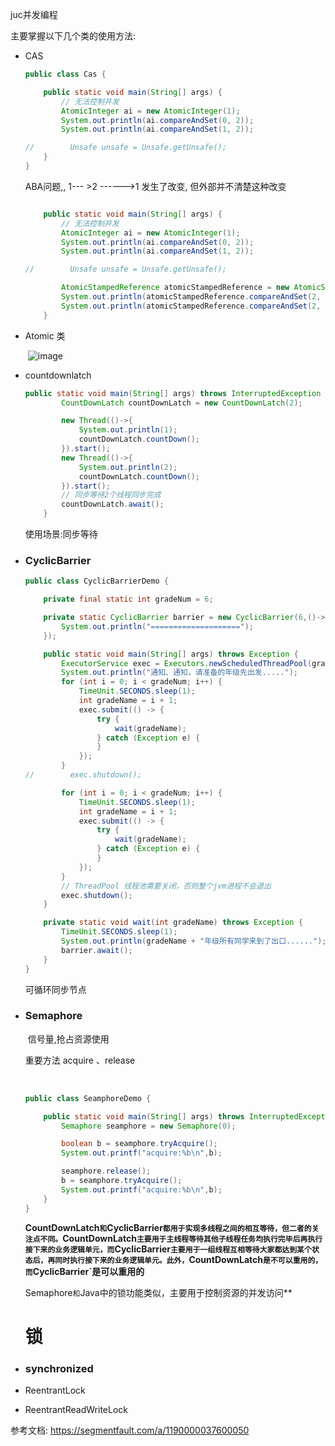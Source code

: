 juc并发编程

主要掌握以下几个类的使用方法:

- CAS

  ```java
  public class Cas {
  
      public static void main(String[] args) {
          // 无法控制并发
          AtomicInteger ai = new AtomicInteger(1);
          System.out.println(ai.compareAndSet(0, 2));
          System.out.println(ai.compareAndSet(1, 2));
  
  //        Unsafe unsafe = Unsafe.getUnsafe();
      }
  }
  ```

  ABA问题,, 1--- >2 ------>1 发生了改变, 但外部并不清楚这种改变

  ```java
  
      public static void main(String[] args) {
          // 无法控制并发
          AtomicInteger ai = new AtomicInteger(1);
          System.out.println(ai.compareAndSet(0, 2));
          System.out.println(ai.compareAndSet(1, 2));
  
  //        Unsafe unsafe = Unsafe.getUnsafe();
  
          AtomicStampedReference atomicStampedReference = new AtomicStampedReference(2,3);
          System.out.println(atomicStampedReference.compareAndSet(2, 2, 3, 1));
          System.out.println(atomicStampedReference.compareAndSet(2, 3, 3, 1));
      }
  ```

  

- Atomic 类

  ​	![image](https://segmentfault.com/img/bVcHVDB)



 



- countdownlatch

  ```java
  public static void main(String[] args) throws InterruptedException {
          CountDownLatch countDownLatch = new CountDownLatch(2);
  
          new Thread(()->{
              System.out.println(1);
              countDownLatch.countDown();
          }).start();
          new Thread(()->{
              System.out.println(2);
              countDownLatch.countDown();
          }).start();
          // 同步等待2个线程同步完成
          countDownLatch.await();
      }
  ```

  使用场景:同步等待

- ### CyclicBarrier

  ```java
  public class CyclicBarrierDemo {
  
      private final static int gradeNum = 6;
  
      private static CyclicBarrier barrier = new CyclicBarrier(6,()->{
          System.out.println("====================");
      });
  
      public static void main(String[] args) throws Exception {
          ExecutorService exec = Executors.newScheduledThreadPool(gradeNum);
          System.out.println("通知、通知，请准备的年级先出发.....");
          for (int i = 0; i < gradeNum; i++) {
              TimeUnit.SECONDS.sleep(1);
              int gradeName = i + 1;
              exec.submit(() -> {
                  try {
                      wait(gradeName);
                  } catch (Exception e) {
                  }
              });
          }
  //        exec.shutdown();
  
          for (int i = 0; i < gradeNum; i++) {
              TimeUnit.SECONDS.sleep(1);
              int gradeName = i + 1;
              exec.submit(() -> {
                  try {
                      wait(gradeName);
                  } catch (Exception e) {
                  }
              });
          }
          // ThreadPool 线程池需要关闭，否则整个jvm进程不会退出
          exec.shutdown();
      }
  
      private static void wait(int gradeName) throws Exception {
          TimeUnit.SECONDS.sleep(1);
          System.out.println(gradeName + "年级所有同学来到了出口......");
          barrier.await();
      }
  }
  
  ```

  可循环同步节点

- ### Semaphore

  ​	信号量,抢占资源使用

     重要方法 acquire 、release

  ​	

  ```java
  public class SeamphoreDemo {
  
      public static void main(String[] args) throws InterruptedException {
          Semaphore seamphore = new Semaphore(0);
  
          boolean b = seamphore.tryAcquire();
          System.out.printf("acquire:%b\n",b);
  
          seamphore.release();
          b = seamphore.tryAcquire();
          System.out.printf("acquire:%b\n",b);
      }
  }
  ```

  

  **CountDownLatch`和`CyclicBarrier`都用于实现多线程之间的相互等待，但二者的关注点不同。`CountDownLatch`主要用于主线程等待其他子线程任务均执行完毕后再执行接下来的业务逻辑单元，而`CyclicBarrier`主要用于一组线程互相等待大家都达到某个状态后，再同时执行接下来的业务逻辑单元。此外，`CountDownLatch`是不可以重用的，而`CyclicBarrier`是可以重用的**

  

  Semaphore`和`Java中的锁功能类似，主要用于控制资源的并发访问**

  # 锁

- ### synchronized

- ReentrantLock

- ReentrantReadWriteLock

  





参考文档: https://segmentfault.com/a/1190000037600050